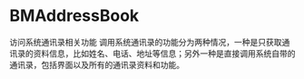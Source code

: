 # BMAddressBook
访问系统通讯录相关功能
调用系统通讯录的功能分为两种情况，一种是只获取通讯录的资料信息，比如姓名、电话、地址等信息；另外一种是直接调用系统自带的通讯录，包括界面以及所有的通讯录资料和功能。
